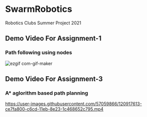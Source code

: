 # SwarmRobotics
Robotics Clubs Summer Project 2021

## Demo Video For Assignment-1
### Path following using nodes
![ezgif com-gif-maker](https://user-images.githubusercontent.com/57059866/120102995-21f07400-c16b-11eb-923f-06a4bcda4c52.gif)

## Demo Video For Assignment-3
### A* aglorithm based path planning
https://user-images.githubusercontent.com/57059866/120917613-ce7fa800-c6cd-11eb-8e23-1c468652c795.mp4




